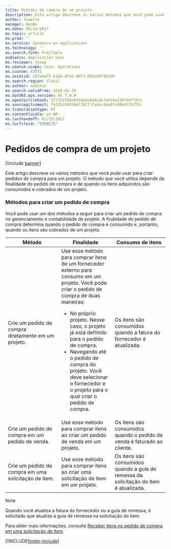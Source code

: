 ```yaml
---
title: Pedidos de compra de um projeto
description: Este artigo descreve os vários métodos que você pode usar para criar pedidos de compra para um projeto. O método que você utiliza depende da finalidade do pedido de compra e de quando os itens adquiridos são consumidos e cobrados de um projeto.
author: Yowelle
manager: AnnBe
ms.date: 09/14/2017
ms.topic: article
ms.prod: ''
ms.service: dynamics-ax-applications
ms.technology: ''
ms.search.form: ProjTable
audience: Application User
ms.reviewer: josaw
ms.search.scope: Core, Operations
ms.custom: 83972
ms.assetid: 247e4d72-610b-4fa5-9873-601ed0f4b2d6
ms.search.region: Global
ms.author: andchoi
ms.search.validFrom: 2016-02-28
ms.dyn365.ops.version: AX 7.0.0
ms.openlocfilehash: 5f3f5d196e0d7db4a6d8c4cfe834a335f4ef737c
ms.sourcegitcommit: fa32b1893286f20271fa4ec4be8fc68bd135f53c
ms.translationtype: HT
ms.contentlocale: pt-BR
ms.lasthandoff: 02/15/2021
ms.locfileid: "5289175"
---
```

# <a name="purchase-orders-for-a-project"></a>Pedidos de compra de um projeto

[!include [banner](../includes/banner.md)]

Este artigo descreve os vários métodos que você pode usar para criar pedidos de compra para um projeto. O método que você utiliza depende da finalidade do pedido de compra e de quando os itens adquiridos são consumidos e cobrados de um projeto.

### <a name="methods-for-creating-a-purchase-order"></a>Métodos para criar um pedido de compra

Você pode usar um dos métodos a seguir para criar um pedido de compra no gerenciamento e contabilidade de projeto. A finalidade do pedido de compra determina quando o pedido de compra é consumido e, portanto, quando os itens são cobrados de um projeto.

<table>
<colgroup>
<col width="33%" />
<col width="33%" />
<col width="33%" />
</colgroup>
<thead>
<tr class="header">
<th>Método</th>
<th>Finalidade</th>
<th>Consumo de itens</th>
</tr>
</thead>
<tbody>
<tr class="odd">
<td>Crie um pedido de compra diretamente em um projeto.</td>
<td>Use esse método para comprar itens de um fornecedor externo para consumo em um projeto. Você pode criar o pedido de compra de duas maneiras:
<ul>
<li>No próprio projeto. Nesse caso, o projeto já está definido para o pedido de compra.</li>
<li>Navegando até o pedido de compra do projeto. Você deve selecionar o fornecedor e o projeto para o qual criar o pedido de compra.</li>
</ul></td>
<td>Os itens são consumidos quando a fatura do fornecedor é atualizada.</td>
</tr>
<tr class="even">
<td>Crie um pedido de compra em um pedido de venda.</td>
<td>Use esse método para comprar itens ao criar um pedido de venda em um projeto.</td>
<td>Os itens são consumidos quando o pedido de venda é faturado ao cliente.</td>
</tr>
<tr class="odd">
<td>Crie um pedido de compra em uma solicitação de item.</td>
<td>Use esse método para comprar itens ao criar uma solicitação de item em um projeto.</td>
<td>Os itens são consumidos quando a guia de remessa da solicitação do item é atualizada.</td>
</tr>
</tbody>
</table>

> [!NOTE] 
> Quando você atualiza a fatura do fornecedor ou a guia de remessa, é solicitado que atualize a guia de remessa na solicitação do item.

Para obter mais informações, consulte [Receber itens no pedido de compra em uma solicitação de item](tasks/receive-items-purchase-order-item-requirement.md).



[!INCLUDE[footer-include](../includes/footer-banner.md)]